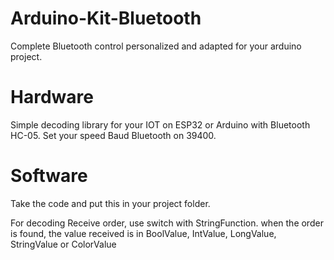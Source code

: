 # Arduino-Kit-Bluetooth
Complete Bluetooth control personalized and adapted for your arduino project.

# Hardware
Simple decoding library for your IOT on ESP32 or Arduino with Bluetooth HC-05.
Set your speed Baud Bluetooth on 39400.

# Software
Take the code and put this in your project folder.

For decoding Receive order, use switch with StringFunction.
when the order is found, the value received is in BoolValue, IntValue, LongValue, StringValue or ColorValue




 
